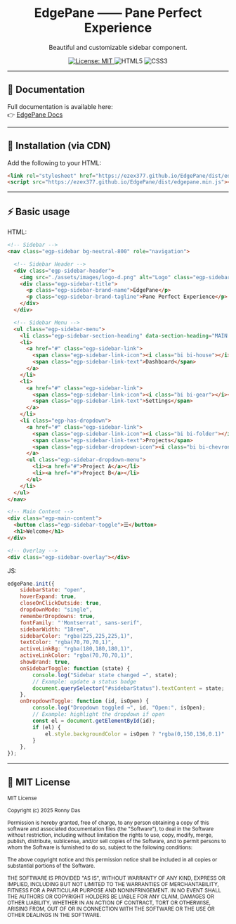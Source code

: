 <h1 align="center">EdgePane —— Pane Perfect Experience</h1>

<p align="center">
  Beautiful and customizable sidebar component.
</p>

<p align="center">
  <a href="./docs/license.html">
    <img src="https://img.shields.io/badge/License-MIT-green.svg" alt="License: MIT">
  </a>
  <img src="https://img.shields.io/badge/HTML5-E34F26?logo=html5&logoColor=fff&style=flat" alt="HTML5">
  <img src="https://img.shields.io/badge/CSS3-1572B6?logo=css3&logoColor=fff&style=flat" alt="CSS3">
</p>

---

## 📖 Documentation

Full documentation is available here:  
👉 [EdgePane Docs](https://ezex377.github.io/EdgePane/index.html)

---

## 🚀 Installation (via CDN)

Add the following to your HTML:

```html
<link rel="stylesheet" href="https://ezex377.github.io/EdgePane/dist/edgepane.min.css" />
<script src="https://ezex377.github.io/EdgePane/dist/edgepane.min.js"></script>
```
---

## ⚡ Basic usage

HTML:

```html
<!-- Sidebar -->
<nav class="egp-sidebar bg-neutral-800" role="navigation">

  <!-- Sidebar Header -->
  <div class="egp-sidebar-header">
    <img src="./assets/images/logo-d.png" alt="Logo" class="egp-sidebar-logo" />
    <div class="egp-sidebar-title">
      <p class="egp-sidebar-brand-name">EdgePane</p>
      <p class="egp-sidebar-brand-tagline">Pane Perfect Experience</p>
    </div>
  </div>

  <!-- Sidebar Menu -->
  <ul class="egp-sidebar-menu">
    <li class="egp-sidebar-section-heading" data-section-heading="MAIN NAVIGATION"></li>
    <li>
      <a href="#" class="egp-sidebar-link">
        <span class="egp-sidebar-link-icon"><i class="bi bi-house"></i></span>
        <span class="egp-sidebar-link-text">Dashboard</span>
      </a>
    </li>
    <li>
      <a href="#" class="egp-sidebar-link">
        <span class="egp-sidebar-link-icon"><i class="bi bi-gear"></i></span>
        <span class="egp-sidebar-link-text">Settings</span>
      </a>
    </li>
    <li class="egp-has-dropdown">
      <a href="#" class="egp-sidebar-link">
        <span class="egp-sidebar-link-icon"><i class="bi bi-folder"></i></span>
        <span class="egp-sidebar-link-text">Projects</span>
        <span class="egp-sidebar-dropdown-icon"><i class="bi bi-chevron-down"></i></span>
      </a>
      <ul class="egp-sidebar-dropdown-menu">
        <li><a href="#">Project A</a></li>
        <li><a href="#">Project B</a></li>
      </ul>
    </li>
  </ul>
</nav>

<!-- Main Content -->
<div class="egp-main-content">
  <button class="egp-sidebar-toggle">☰</button>
  <h1>Welcome</h1>
</div>

<!-- Overlay -->
<div class="egp-sidebar-overlay"></div>
```

JS:

```js
edgePane.init({
    sidebarState: "open",
    hoverExpand: true,
    closeOnClickOutside: true,
    dropdownMode: "single",
    rememberDropdowns: true,
    fontFamily: "'Montserrat', sans-serif",
    sidebarWidth: "18rem",
    sidebarColor: "rgba(225,225,225,1)",
    textColor: "rgba(70,70,70,1)",
    activeLinkBg: "rgba(180,180,180,1)",
    activeLinkColor: "rgba(70,70,70,1)",
    showBrand: true,
    onSidebarToggle: function (state) {
        console.log("Sidebar state changed →", state);
        // Example: update a status badge
        document.querySelector("#sidebarStatus").textContent = state;
    },
    onDropdownToggle: function (id, isOpen) {
        console.log("Dropdown toggled →", id, "Open:", isOpen);
        // Example: highlight the dropdown if open
        const el = document.getElementById(id);
        if (el) {
            el.style.backgroundColor = isOpen ? "rgba(0,150,136,0.1)" : "transparent";
        }
    },
});
```

---

## 📜  MIT License

<sub>MIT License</sub>

<sub>Copyright (c) 2025 Ronny Das</sub>

<sub>Permission is hereby granted, free of charge, to any person obtaining a copy of this software and associated documentation files (the "Software"), to deal in the Software without restriction, including 
without limitation the rights to use, copy, modify, merge, publish, distribute, sublicense, and/or sell copies of the Software, and to permit persons to whom the Software is furnished to do so, subject to 
the following conditions: </sub>

<sub>The above copyright notice and this permission notice shall be included in all copies or substantial portions of the Software.</sub>

<sub>THE SOFTWARE IS PROVIDED "AS IS", WITHOUT WARRANTY OF ANY KIND, EXPRESS OR IMPLIED, INCLUDING BUT NOT LIMITED TO THE WARRANTIES OF MERCHANTABILITY,
FITNESS FOR A PARTICULAR PURPOSE AND NONINFRINGEMENT. IN NO EVENT SHALL THE AUTHORS OR COPYRIGHT HOLDERS BE LIABLE FOR ANY CLAIM, DAMAGES OR OTHER 
LIABILITY, WHETHER IN AN ACTION OF CONTRACT, TORT OR OTHERWISE, ARISING FROM, OUT OF OR IN CONNECTION WITH THE SOFTWARE OR THE USE OR OTHER DEALINGS IN THE
SOFTWARE.</sub>